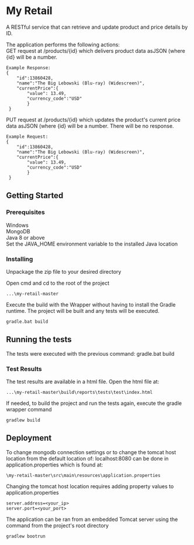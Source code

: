 # My Retail

A RESTful service that can retrieve and update product and price details by ID.

The application performs the following actions:<br>
GET request at /products/{id} which delivers product data asJSON (where {id} will be a number.
```
Example Response:
{
    "id":13860428,
    "name":"The Big Lebowski (Blu-ray) (Widescreen)",
    "currentPrice":{
        "value": 13.49,
        "currency_code":"USD"
        }
 }
```

PUT request at /products/{id} which updates the product's current price data asJSON (where {id} will be a number. There will be no response.
```
Example Request:
{
    "id":13860428,
    "name":"The Big Lebowski (Blu-ray) (Widescreen)",
    "currentPrice":{
        "value": 13.49,
        "currency_code":"USD"
        }
 }
```



## Getting Started


### Prerequisites

Windows<br>
MongoDB<br>
Java 8 or above<br>
Set the JAVA_HOME environment variable to the installed Java location


### Installing

Unpackage the zip file to your desired directory

Open cmd and cd to the root of the project

```
...\my-retail-master
```

Execute the build with the Wrapper without having to install the Gradle runtime. The project will be built and any tests will be executed.

```
gradle.bat build
```



## Running the tests

The tests were executed with the previous command: gradle.bat build

### Test Results
The test results are available in a html file. Open the html file at:

```
...\my-retail-master\build\reports\tests\test\index.html
```

If needed, to build the project and run the tests again, execute the gradle wrapper command

```
gradlew build
```

## Deployment

To change mongodb connection settings or to change the tomcat host location from the default location of: localhost:8080 can be done in application.properties which is found at:
```
\my-retail-master\src\main\resources\application.properties
```

Changing the tomcat host location requires adding property values to application.properties

```
server.address=<your_ip>
server.port=<your_port>
```

The application can be ran from an embedded Tomcat server using the command from the project's root directory

```
gradlew bootrun
```
